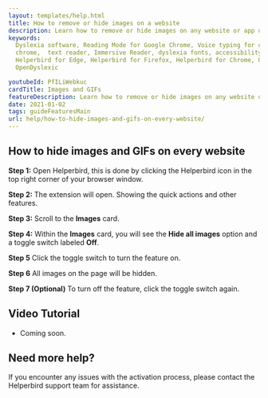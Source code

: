 ```yaml
---
layout: templates/help.html
title: How to remove or hide images on a website
description: Learn how to remove or hide images on any website or app using the Helperbird extension.
keywords:
  Dyslexia software, Reading Mode for Google Chrome, Voice typing for chrome, Text to speech for
  chrome,  text reader, Immersive Reader, dyslexia fonts, accessibility software, dyslexia software,
  Helperbird for Edge, Helperbird for Firefox, Helperbird for Chrome, Opendyslexic for Chrome,
  OpenDyslexic

youtubeId: PfILiWebkuc
cardTitle: Images and GIFs
featureDescription: Learn how to remove or hide images on any website or app using the Helperbird extension.
date: 2021-01-02
tags: guideFeaturesMain
url: help/how-to-hide-images-and-gifs-on-every-website/
---
```



## How to hide images and GIFs on every website

**Step 1:** Open Helperbird, this is done by clicking the Helperbird icon in the top right corner of your browser window.

**Step 2:** The extension will open. Showing the quick actions and other features.

**Step 3:** Scroll to the **Images** card.

**Step 4:** Within the **Images** card, you will see the **Hide all images** option and a toggle switch labeled **Off**.

**Step 5** Click the toggle switch to turn the feature on.

**Step 6** All images on the page will be hidden.

**Step 7 (Optional)** To turn off the feature, click the toggle switch again.



## Video Tutorial

- Coming soon.



## Need more help?

If you encounter any issues with the activation process, please contact the Helperbird support team for assistance.

